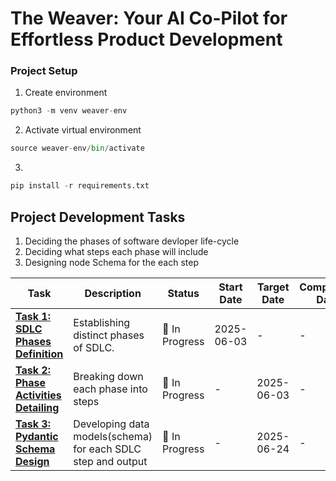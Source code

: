 # The Weaver: Your AI Co-Pilot for Effortless Product Development

### Project Setup
1. Create environment
```python
python3 -m venv weaver-env
```

2. Activate virtual environment
```python
source weaver-env/bin/activate
```

3. 
```python
pip install -r requirements.txt
```




## Project Development Tasks

1. Deciding the phases of software devloper life-cycle
2. Deciding what steps each phase will include
2. Designing node Schema for the each step


| Task | Description | Status | Start Date | Target Date | Completion Date | 
|------|-------------|--------|------------|-------------|-----------------|
| [**Task 1: SDLC Phases Definition**](./docs/task-1-sdlc-phases.md) | Establishing distinct phases of SDLC. | 🚧 In Progress | 2025-06-03 | - | - | 
| [**Task 2: Phase Activities Detailing**](./docs/task-2-phase-activities.md) | Breaking down each phase into steps | 🚧 In Progress | - | 2025-06-03 | - |
| [**Task 3: Pydantic Schema Design**](./docs/task-3-pydantic-schemas.md) | Developing data models(schema) for each SDLC step and output | 🚧 In Progress | - | 2025-06-24 | - |